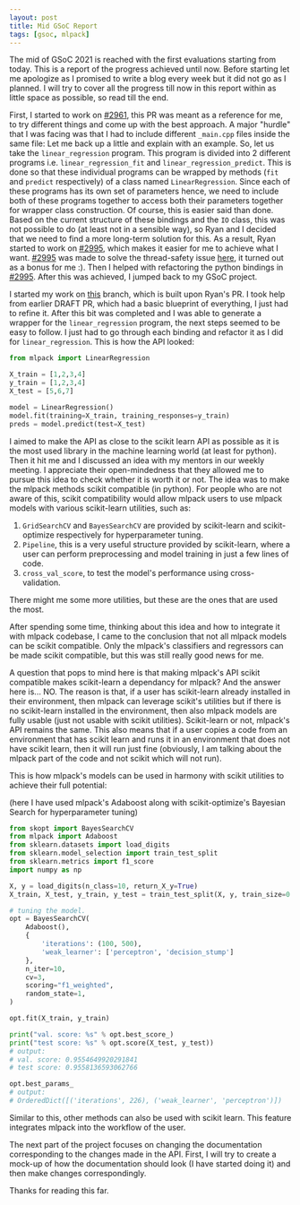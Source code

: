 ```yaml
---
layout: post
title: Mid GSoC Report
tags: [gsoc, mlpack]
---
```


The mid of GSoC 2021 is reached with the first evaluations starting from today. This is a report of the progress achieved until now.
Before starting let me apologize as I promised to write a blog every week but it did not go as I planned. I will try to cover all the progress
till now in this report within as little space as possible, so read till the end.

First, I started to work on [#2961](https://github.com/mlpack/mlpack/pull/2961), this PR was meant as a reference for me, to try different things and come up with the best
approach. A major "hurdle" that I was facing was that I had to include different `_main.cpp` files inside the same file:
Let me back up a little and explain with an example.
So, let us take the `linear_regression` program. This program is divided into 2 different programs i.e. `linear_regression_fit` and
`linear_regression_predict`. This is done so that these individual programs can be wrapped by methods (`fit` and `predict` respectively) of a
class named `LinearRegression`. Since each of these programs has its own set of parameters hence, we need to include both of these programs
together to access both their parameters together for wrapper class construction.
Of course, this is easier said than done. Based on the current structure of these bindings and the `IO` class, this was not possible to do (at least
not in a sensible way), so Ryan and I decided that we need to find a more long-term solution for this. As a result, Ryan started to work on 
[#2995](https://github.com/mlpack/mlpack/pull/2995), which makes it easier for me to achieve what I want. [#2995](https://github.com/mlpack/mlpack/pull/2995) was made to solve the thread-safety issue [here](https://github.com/mlpack/mlpack/issues/2832), it turned out as a bonus for me :).
Then I helped with refactoring the python bindings in [#2995](https://github.com/mlpack/mlpack/pulls/2995). After this was achieved, I jumped back to my GSoC project.

I started my work on [this](https://github.com/NippunSharma/mlpack/tree/revamp_bindings_2) branch, which is built upon Ryan's PR. I took help from earlier DRAFT PR, which had a basic blueprint of everything, I
just had to refine it. After this bit was completed and I was able to generate a wrapper for the `linear_regression` program, the next steps seemed to be
easy to follow. I just had to go through each binding and refactor it as I did for `linear_regression`. This is how the API looked:

```python
from mlpack import LinearRegression

X_train = [1,2,3,4]
y_train = [1,2,3,4]
X_test = [5,6,7]

model = LinearRegression()
model.fit(training=X_train, training_responses=y_train)
preds = model.predict(test=X_test)
```
I aimed to make the API as close to the scikit learn API as possible as it is the most used library in the machine learning world (at least for python).
Then it hit me and I discussed an idea with my mentors in our weekly meeting. I appreciate their open-mindedness that they allowed me to pursue
this idea to check whether it is worth it or not. The idea was to make the mlpack methods scikit compatible (in python).
For people who are not aware of this, scikit compatibility would allow mlpack users to use mlpack models with various scikit-learn utilities, such as:
1. `GridSearchCV` and `BayesSearchCV` are provided by scikit-learn and scikit-optimize respectively for hyperparameter tuning.
2. `Pipeline`, this is a very useful structure provided by scikit-learn, where a user can perform preprocessing and model training in just a few lines of code.
3. `cross_val_score`, to test the model's performance using cross-validation.


There might me some more utilities, but these are the ones that are used the most.

After spending some time, thinking about this idea and how to integrate it with mlpack codebase, I came to the conclusion that not all mlpack
models can be scikit compatible. Only the mlpack's classifiers and regressors can be made scikit compatible, but this was still really good news for
me.


A question that pops to mind here is that making mlpack's API scikit compatible makes scikit-learn a dependancy for mlpack? And the answer here is... NO.
The reason is that, if a user has scikit-learn already installed in their environment, then mlpack can leverage scikit's utilities but if there is no scikit-learn
installed in the environment, then also mlpack models are fully usable (just not usable with scikit utilities). Scikit-learn or not, mlpack's API remains the same.
This also means that if a user copies a code from an environment that has scikit learn and runs it in an environment that does not have scikit learn, then it will
run just fine (obviously, I am talking about the mlpack part of the code and not scikit which will not run).

This is how mlpack's models can be used in harmony with scikit utilities to achieve their full potential:


(here I have used mlpack's Adaboost along with scikit-optimize's Bayesian Search for hyperparameter tuning)

```python
from skopt import BayesSearchCV
from mlpack import Adaboost
from sklearn.datasets import load_digits
from sklearn.model_selection import train_test_split
from sklearn.metrics import f1_score
import numpy as np

X, y = load_digits(n_class=10, return_X_y=True)
X_train, X_test, y_train, y_test = train_test_split(X, y, train_size=0.75, test_size=.25, random_state=0)

# tuning the model.
opt = BayesSearchCV(
    Adaboost(),
    {
        'iterations': (100, 500),
        'weak_learner': ['perceptron', 'decision_stump']
    },
    n_iter=10,
    cv=3,
    scoring="f1_weighted",
    random_state=1,
)

opt.fit(X_train, y_train)

print("val. score: %s" % opt.best_score_)
print("test score: %s" % opt.score(X_test, y_test))
# output: 
# val. score: 0.9554649920291841
# test score: 0.9558136593062766

opt.best_params_
# output:
# OrderedDict([('iterations', 226), ('weak_learner', 'perceptron')])
```
Similar to this, other methods can also be used with scikit learn.
This feature integrates mlpack into the workflow of the user.

The next part of the project focuses on changing the documentation corresponding to the changes made in the API.
First, I will try to create a mock-up of how the documentation should look (I have started doing it) and then make changes correspondingly.

Thanks for reading this far.

